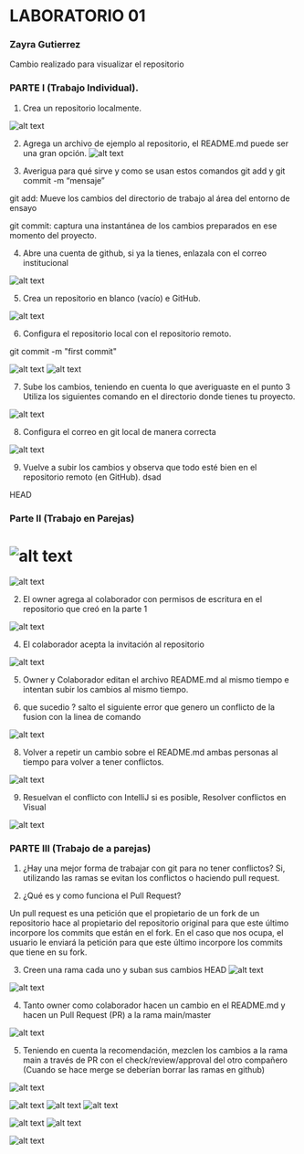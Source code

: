  # LABORATORIO 01
 ### Zayra Gutierrez

 Cambio realizado para visualizar el repositorio

 ### PARTE I (Trabajo Individual).
1. Crea un repositorio localmente.
  
![alt text](<Screenshot 2024-08-17 104808.png>)

2. Agrega un archivo de ejemplo al repositorio, el README.md puede ser una gran opción.
![alt text](<Screenshot 2024-08-17 105046.png>)

3. Averigua para qué sirve y como se usan estos comandos git add y git commit -m “mensaje”

git add: Mueve los cambios del directorio de trabajo al área del entorno de ensayo

git commit: captura una instantánea de los cambios preparados en ese momento del proyecto.

4. Abre una cuenta de github, si ya la tienes, enlazala con el correo institucional

![alt text](image.png)

5. Crea un repositorio en blanco (vacío) e GitHub.

![alt text](image-1.png)

6. Configura el repositorio local con el repositorio remoto.

git commit -m "first commit"

![alt text](image-2.png)
![alt text](image-3.png)

7. Sube los cambios, teniendo en cuenta lo que averiguaste en el punto 3 Utiliza los siguientes comando en el directorio donde tienes tu proyecto.

![alt text](image-4.png)

8. Configura el correo en git local de manera correcta

![alt text](image-5.png)

9. Vuelve a subir los cambios y observa que todo esté bien en el repositorio remoto (en GitHub).
dsad

HEAD

### Parte II (Trabajo en Parejas)
![alt text](image-7.png)
=======
![alt text](image-6.png)


2. El owner agrega al colaborador con permisos de escritura en el repositorio que creó en la parte 1

![alt text](<Screenshot 2024-08-17 113651.png>)

4. El colaborador acepta la invitación al repositorio

![alt text](image-9.png) 

5. Owner y Colaborador editan el archivo README.md al mismo tiempo e intentan subir los cambios al mismo tiempo.


6. que sucedio ?
    salto el siguiente error que genero un conflicto de la fusion con la linea de comando

![alt text](image-7.png)

8. Volver a repetir un cambio sobre el README.md ambas personas al tiempo para volver a tener conflictos.

![alt text](<Screenshot 2024-08-17 121549.png>)

9. Resuelvan el conflicto con IntelliJ si es posible, Resolver conflictos en Visual

![alt text](<Screenshot 2024-08-17 121614.png>)


### PARTE III (Trabajo de a parejas)

1. ¿Hay una mejor forma de trabajar con git para no tener conflictos?
Si, utilizando las ramas se evitan los conflictos o haciendo pull request.

2. ¿Qué es y como funciona el Pull Request?

Un pull request es una petición que el propietario de un fork de un repositorio hace al propietario del repositorio original para que este último incorpore los commits que están en el fork. En el caso que nos ocupa, el usuario  le enviará la petición  para que este último incorpore los commits que tiene en su fork.

3. Creen una rama cada uno y suban sus cambios
HEAD
![alt text](image-10.png)

![alt text](image-11.png)

4. Tanto owner como colaborador hacen un cambio en el README.md y hacen un Pull Request (PR) a la rama main/master

![alt text](image-12.png)

5. Teniendo en cuenta la recomendación, mezclen los cambios a la rama main a través de PR con el check/review/approval del otro compañero (Cuando se hace merge se deberían borrar las ramas en github)

![alt text](image-13.png)

![alt text](image-11.png)
![alt text](image-12.png)
![alt text](image-10.png)

![alt text](image-14.png)
![alt text](image-15.png)


![alt text](image-16.png)